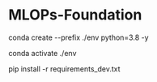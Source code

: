 # MLOPs-Foundation

conda create --prefix ./env python=3.8 -y

conda activate ./env

pip install -r requirements_dev.txt
